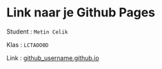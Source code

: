 # Link naar je Github Pages

Student : `Metin Celik`

Klas    : `LCTAOO0D`

Link    : [github_username.github.io](https://metin61.github.io/Challenge-Portfolio/portfolio/html/index.html)
